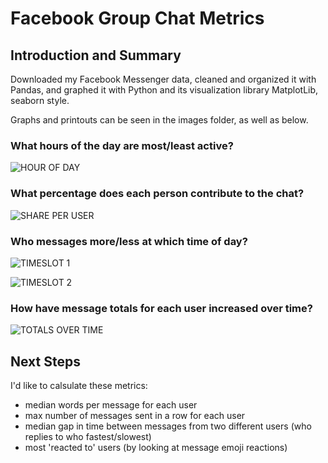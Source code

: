 # Facebook Group Chat Metrics

## Introduction and Summary

Downloaded my Facebook Messenger data, cleaned and organized it with Pandas, and graphed it with Python and its visualization library MatplotLib, seaborn style. 

Graphs and printouts can be seen in the images folder, as well as below. 

### What hours of the day are most/least active?
![HOUR OF DAY]('https://github.com/hurshkarkhanis/facebook_group_chat_metrics/blob/main/images/msg_by_hour_of_day.png')

### What percentage does each person contribute to the chat?
![SHARE PER USER]('/images/share_of_msg_per_user.png')

### Who messages more/less at which time of day?
![TIMESLOT 1]('/images/msg_by_timeslot_1.png')

![TIMESLOT 2]('/images/msg_by_timeslot_2.png')

### How have message totals for each user increased over time?

![TOTALS OVER TIME]('/images/msg_totals_over_time.png')


## Next Steps

I'd like to calsulate these metrics:

* median words per message for each user
* max number of messages sent in a row for each user
* median gap in time between messages from two different users (who replies to who fastest/slowest)
* most 'reacted to' users (by looking at message emoji reactions)







